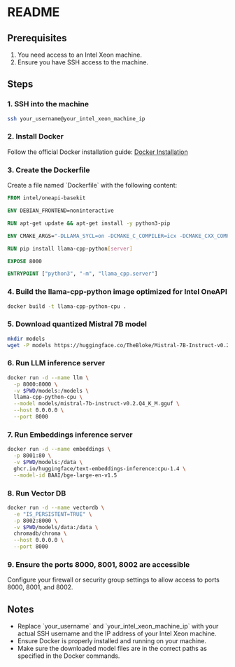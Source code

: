 
# README

## Prerequisites
1. You need access to an Intel Xeon machine.
2. Ensure you have SSH access to the machine.

## Steps

### 1. SSH into the machine
```sh
ssh your_username@your_intel_xeon_machine_ip
```

### 2. Install Docker
Follow the official Docker installation guide: [Docker Installation](https://docs.docker.com/get-docker/)

### 3. Create the Dockerfile
Create a file named \`Dockerfile\` with the following content:
```Dockerfile
FROM intel/oneapi-basekit

ENV DEBIAN_FRONTEND=noninteractive

RUN apt-get update && apt-get install -y python3-pip

ENV CMAKE_ARGS="-DLLAMA_SYCL=on -DCMAKE_C_COMPILER=icx -DCMAKE_CXX_COMPILER=icpx"

RUN pip install llama-cpp-python[server]

EXPOSE 8000

ENTRYPOINT ["python3", "-m", "llama_cpp.server"]
```

### 4. Build the llama-cpp-python image optimized for Intel OneAPI
```sh
docker build -t llama-cpp-python-cpu .
```

### 5. Download quantized Mistral 7B model
```sh
mkdir models
wget -P models https://huggingface.co/TheBloke/Mistral-7B-Instruct-v0.2-GGUF/resolve/main/mistral-7b-instruct-v0.2.Q4_K_M.gguf
```

### 6. Run LLM inference server
```sh
docker run -d --name llm \
  -p 8000:8000 \
  -v $PWD/models:/models \
  llama-cpp-python-cpu \
  --model models/mistral-7b-instruct-v0.2.Q4_K_M.gguf \
  --host 0.0.0.0 \
  --port 8000
```

### 7. Run Embeddings inference server
```sh
docker run -d --name embeddings \
  -p 8001:80 \
  -v $PWD/models:/data \
  ghcr.io/huggingface/text-embeddings-inference:cpu-1.4 \
  --model-id BAAI/bge-large-en-v1.5
```

### 8. Run Vector DB
```sh
docker run -d --name vectordb \
  -e "IS_PERSISTENT=TRUE" \
  -p 8002:8000 \
  -v $PWD/models/data:/data \
  chromadb/chroma \
  --host 0.0.0.0 \
  --port 8000
```

### 9. Ensure the ports 8000, 8001, 8002 are accessible
Configure your firewall or security group settings to allow access to ports 8000, 8001, and 8002.

## Notes
- Replace \`your_username\` and \`your_intel_xeon_machine_ip\` with your actual SSH username and the IP address of your Intel Xeon machine.
- Ensure Docker is properly installed and running on your machine.
- Make sure the downloaded model files are in the correct paths as specified in the Docker commands.

